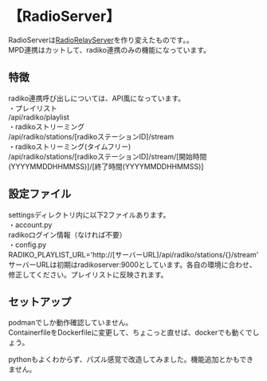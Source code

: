 # 【RadioServer】
RadioServerは[RadioRelayServer](https://github.com/burrocargado/RadioRelayServer.git)を作り変えたものです。。  
MPD連携はカットして、radiko連携のみの機能になっています。  
  
  
## 特徴
radiko連携呼び出しについては、API風になっています。  
・プレイリスト  
 /api/radiko/playlist  
・radikoストリーミング  
 /api/radiko/stations/[radikoステーションID]/stream  
・radikoストリーミング(タイムフリー)  
 /api/radiko/stations/[radikoステーションID]/stream/[開始時間(YYYYMMDDHHMMSS)]/[終了時間(YYYYMMDDHHMMSS)]  
  
  
## 設定ファイル  
settingsディレクトリ内に以下2ファイルあります。  
・account.py  
 radikoログイン情報（なければ不要）  
・config.py  
 RADIKO_PLAYLIST_URL='http://[サーバーURL]/api/radiko/stations/{}/stream'  
 サーバーURLは初期はradikoserver:9000としています。各自の環境に合わせ、修正してください。プレイリストに反映されます。  


## セットアップ
podmanでしか動作確認していません。  
ContainerfileをDockerfileに変更して、ちょこっと直せば、dockerでも動くでしょう。  
  
  
pythonもよくわからず、パズル感覚で改造してみました。機能追加とかもできません。  


